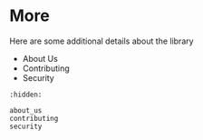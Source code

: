 # More

Here are some additional details about the library

- About Us
- Contributing
- Security

```{toctree}
:hidden:

about_us
contributing
security
```